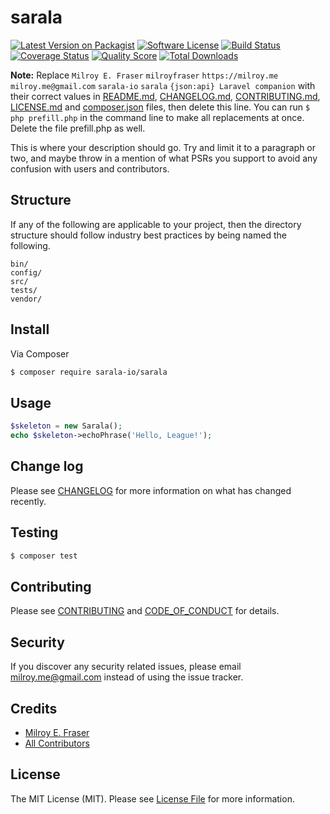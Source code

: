 # sarala

[![Latest Version on Packagist][ico-version]][link-packagist]
[![Software License][ico-license]](LICENSE.md)
[![Build Status][ico-travis]][link-travis]
[![Coverage Status][ico-scrutinizer]][link-scrutinizer]
[![Quality Score][ico-code-quality]][link-code-quality]
[![Total Downloads][ico-downloads]][link-downloads]

**Note:** Replace ```Milroy E. Fraser``` ```milroyfraser``` ```https://milroy.me``` ```milroy.me@gmail.com``` ```sarala-io``` ```sarala``` ```{json:api} Laravel companion``` with their correct values in [README.md](README.md), [CHANGELOG.md](CHANGELOG.md), [CONTRIBUTING.md](CONTRIBUTING.md), [LICENSE.md](LICENSE.md) and [composer.json](composer.json) files, then delete this line. You can run `$ php prefill.php` in the command line to make all replacements at once. Delete the file prefill.php as well.

This is where your description should go. Try and limit it to a paragraph or two, and maybe throw in a mention of what
PSRs you support to avoid any confusion with users and contributors.

## Structure

If any of the following are applicable to your project, then the directory structure should follow industry best practices by being named the following.

```
bin/        
config/
src/
tests/
vendor/
```


## Install

Via Composer

``` bash
$ composer require sarala-io/sarala
```

## Usage

``` php
$skeleton = new Sarala();
echo $skeleton->echoPhrase('Hello, League!');
```

## Change log

Please see [CHANGELOG](CHANGELOG.md) for more information on what has changed recently.

## Testing

``` bash
$ composer test
```

## Contributing

Please see [CONTRIBUTING](CONTRIBUTING.md) and [CODE_OF_CONDUCT](CODE_OF_CONDUCT.md) for details.

## Security

If you discover any security related issues, please email milroy.me@gmail.com instead of using the issue tracker.

## Credits

- [Milroy E. Fraser][link-author]
- [All Contributors][link-contributors]

## License

The MIT License (MIT). Please see [License File](LICENSE.md) for more information.

[ico-version]: https://img.shields.io/packagist/v/sarala-io/sarala.svg?style=flat-square
[ico-license]: https://img.shields.io/badge/license-MIT-brightgreen.svg?style=flat-square
[ico-travis]: https://img.shields.io/travis/sarala-io/sarala/master.svg?style=flat-square
[ico-scrutinizer]: https://img.shields.io/scrutinizer/coverage/g/sarala-io/sarala.svg?style=flat-square
[ico-code-quality]: https://img.shields.io/scrutinizer/g/sarala-io/sarala.svg?style=flat-square
[ico-downloads]: https://img.shields.io/packagist/dt/sarala-io/sarala.svg?style=flat-square

[link-packagist]: https://packagist.org/packages/sarala-io/sarala
[link-travis]: https://travis-ci.org/sarala-io/sarala
[link-scrutinizer]: https://scrutinizer-ci.com/g/sarala-io/sarala/code-structure
[link-code-quality]: https://scrutinizer-ci.com/g/sarala-io/sarala
[link-downloads]: https://packagist.org/packages/sarala-io/sarala
[link-author]: https://github.com/milroyfraser
[link-contributors]: ../../contributors
